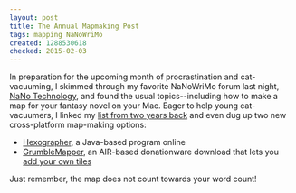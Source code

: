 ```yaml
---
layout: post
title: The Annual Mapmaking Post
tags: mapping NaNoWriMo
created: 1288530618
checked: 2015-02-03
---
```

In preparation for the upcoming month of procrastination and cat-vacuuming, I skimmed through my favorite NaNoWriMo forum last night, [NaNo Technology](http://nanowrimo.org/forums/nano-technology), and found the usual topics--including how to make a map for your fantasy novel on your Mac.  Eager to help young cat-vacuumers, I linked my [list from two years back](http://www.mcdemarco.net/node/503) and even dug up two new cross-platform map-making options:

* [Hexographer](http://www.inkwellideas.com/roleplaying_tools/hexographer/free_hexographer.shtml), a Java-based program online
* [GrumbleMapper](https://code.google.com/p/grumblemapper/), an AIR-based donationware download that lets you [add your own tiles](http://code.google.com/p/grumblemapper/wiki/CreatingTiles)

Just remember, the map does not count towards your word count!
